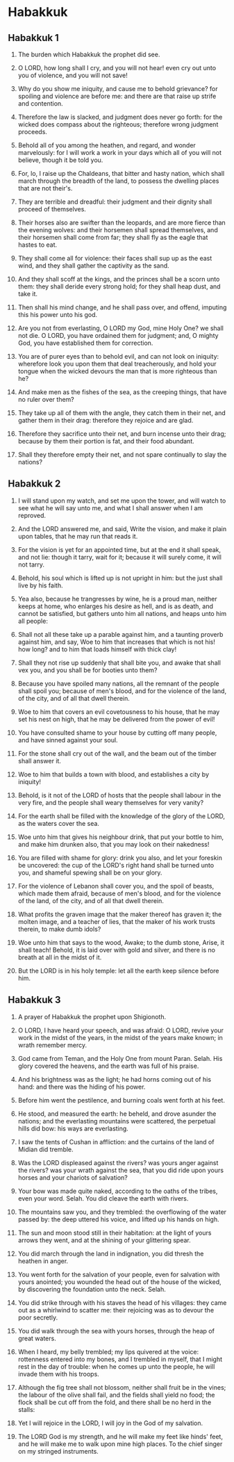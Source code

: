 # Habakkuk

## Habakkuk 1

1. The burden which Habakkuk the prophet did see.

2. O LORD, how long shall I cry, and you will not hear! even cry out unto you of violence, and you will not save!

3. Why do you show me iniquity, and cause me to behold grievance? for spoiling and violence are before me: and there are that raise up strife and contention.

4. Therefore the law is slacked, and judgment does never go forth: for the wicked does compass about the righteous; therefore wrong judgment proceeds.

5. Behold all of you among the heathen, and regard, and wonder marvelously: for I will work a work in your days which all of you will not believe, though it be told you.

6. For, lo, I raise up the Chaldeans, that bitter and hasty nation, which shall march through the breadth of the land, to possess the dwelling places that are not their's.

7. They are terrible and dreadful: their judgment and their dignity shall proceed of themselves.

8. Their horses also are swifter than the leopards, and are more fierce than the evening wolves: and their horsemen shall spread themselves, and their horsemen shall come from far; they shall fly as the eagle that hastes to eat.

9. They shall come all for violence: their faces shall sup up as the east wind, and they shall gather the captivity as the sand.

10. And they shall scoff at the kings, and the princes shall be a scorn unto them: they shall deride every strong hold; for they shall heap dust, and take it.

11. Then shall his mind change, and he shall pass over, and offend, imputing this his power unto his god.

12. Are you not from everlasting, O LORD my God, mine Holy One? we shall not die. O LORD, you have ordained them for judgment; and, O mighty God, you have established them for correction.

13. You are of purer eyes than to behold evil, and can not look on iniquity: wherefore look you upon them that deal treacherously, and hold your tongue when the wicked devours the man that is more righteous than he?

14. And make men as the fishes of the sea, as the creeping things, that have no ruler over them?

15. They take up all of them with the angle, they catch them in their net, and gather them in their drag: therefore they rejoice and are glad.

16. Therefore they sacrifice unto their net, and burn incense unto their drag; because by them their portion is fat, and their food abundant.

17. Shall they therefore empty their net, and not spare continually to slay the nations?

## Habakkuk 2

1. I will stand upon my watch, and set me upon the tower, and will watch to see what he will say unto me, and what I shall answer when I am reproved.

2. And the LORD answered me, and said, Write the vision, and make it plain upon tables, that he may run that reads it.

3. For the vision is yet for an appointed time, but at the end it shall speak, and not lie: though it tarry, wait for it; because it will surely come, it will not tarry.

4. Behold, his soul which is lifted up is not upright in him: but the just shall live by his faith.

5. Yea also, because he trangresses by wine, he is a proud man, neither keeps at home, who enlarges his desire as hell, and is as death, and cannot be satisfied, but gathers unto him all nations, and heaps unto him all people:

6. Shall not all these take up a parable against him, and a taunting proverb against him, and say, Woe to him that increases that which is not his! how long? and to him that loads himself with thick clay!

7. Shall they not rise up suddenly that shall bite you, and awake that shall vex you, and you shall be for booties unto them?

8. Because you have spoiled many nations, all the remnant of the people shall spoil you; because of men's blood, and for the violence of the land, of the city, and of all that dwell therein.

9. Woe to him that covers an evil covetousness to his house, that he may set his nest on high, that he may be delivered from the power of evil!

10. You have consulted shame to your house by cutting off many people, and have sinned against your soul.

11. For the stone shall cry out of the wall, and the beam out of the timber shall answer it.

12. Woe to him that builds a town with blood, and establishes a city by iniquity!

13. Behold, is it not of the LORD of hosts that the people shall labour in the very fire, and the people shall weary themselves for very vanity?

14. For the earth shall be filled with the knowledge of the glory of the LORD, as the waters cover the sea.

15. Woe unto him that gives his neighbour drink, that put your bottle to him, and make him drunken also, that you may look on their nakedness!

16. You are filled with shame for glory: drink you also, and let your foreskin be uncovered: the cup of the LORD's right hand shall be turned unto you, and shameful spewing shall be on your glory.

17. For the violence of Lebanon shall cover you, and the spoil of beasts, which made them afraid, because of men's blood, and for the violence of the land, of the city, and of all that dwell therein.

18. What profits the graven image that the maker thereof has graven it; the molten image, and a teacher of lies, that the maker of his work trusts therein, to make dumb idols?

19. Woe unto him that says to the wood, Awake; to the dumb stone, Arise, it shall teach! Behold, it is laid over with gold and silver, and there is no breath at all in the midst of it.

20. But the LORD is in his holy temple: let all the earth keep silence before him.

## Habakkuk 3

1. A prayer of Habakkuk the prophet upon Shigionoth.

2. O LORD, I have heard your speech, and was afraid: O LORD, revive your work in the midst of the years, in the midst of the years make known; in wrath remember mercy.

3. God came from Teman, and the Holy One from mount Paran. Selah. His glory covered the heavens, and the earth was full of his praise.

4. And his brightness was as the light; he had horns coming out of his hand: and there was the hiding of his power.

5. Before him went the pestilence, and burning coals went forth at his feet.

6. He stood, and measured the earth: he beheld, and drove asunder the nations; and the everlasting mountains were scattered, the perpetual hills did bow: his ways are everlasting.

7. I saw the tents of Cushan in affliction: and the curtains of the land of Midian did tremble.

8. Was the LORD displeased against the rivers? was yours anger against the rivers? was your wrath against the sea, that you did ride upon yours horses and your chariots of salvation?

9. Your bow was made quite naked, according to the oaths of the tribes, even your word. Selah. You did cleave the earth with rivers.

10. The mountains saw you, and they trembled: the overflowing of the water passed by: the deep uttered his voice, and lifted up his hands on high.

11. The sun and moon stood still in their habitation: at the light of yours arrows they went, and at the shining of your glittering spear.

12. You did march through the land in indignation, you did thresh the heathen in anger.

13. You went forth for the salvation of your people, even for salvation with yours anointed; you wounded the head out of the house of the wicked, by discovering the foundation unto the neck. Selah.

14. You did strike through with his staves the head of his villages: they came out as a whirlwind to scatter me: their rejoicing was as to devour the poor secretly.

15. You did walk through the sea with yours horses, through the heap of great waters.

16. When I heard, my belly trembled; my lips quivered at the voice: rottenness entered into my bones, and I trembled in myself, that I might rest in the day of trouble: when he comes up unto the people, he will invade them with his troops.

17. Although the fig tree shall not blossom, neither shall fruit be in the vines; the labour of the olive shall fail, and the fields shall yield no food; the flock shall be cut off from the fold, and there shall be no herd in the stalls:

18. Yet I will rejoice in the LORD, I will joy in the God of my salvation.

19. The LORD God is my strength, and he will make my feet like hinds' feet, and he will make me to walk upon mine high places. To the chief singer on my stringed instruments.

